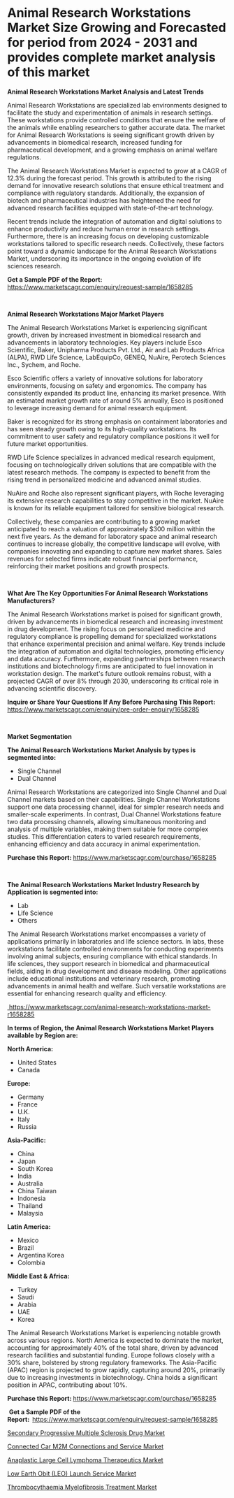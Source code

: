 <p><h1>Animal Research Workstations Market Size Growing and Forecasted for period from 2024 - 2031 and provides complete market analysis of this market</h1></p><p><strong>Animal Research Workstations Market Analysis and Latest Trends</strong></p>
<p><p>Animal Research Workstations are specialized lab environments designed to facilitate the study and experimentation of animals in research settings. These workstations provide controlled conditions that ensure the welfare of the animals while enabling researchers to gather accurate data. The market for Animal Research Workstations is seeing significant growth driven by advancements in biomedical research, increased funding for pharmaceutical development, and a growing emphasis on animal welfare regulations.</p><p>The Animal Research Workstations Market is expected to grow at a CAGR of 12.3% during the forecast period. This growth is attributed to the rising demand for innovative research solutions that ensure ethical treatment and compliance with regulatory standards. Additionally, the expansion of biotech and pharmaceutical industries has heightened the need for advanced research facilities equipped with state-of-the-art technology.</p><p>Recent trends include the integration of automation and digital solutions to enhance productivity and reduce human error in research settings. Furthermore, there is an increasing focus on developing customizable workstations tailored to specific research needs. Collectively, these factors point toward a dynamic landscape for the Animal Research Workstations Market, underscoring its importance in the ongoing evolution of life sciences research.</p></p>
<p><strong>Get a Sample PDF of the Report:&nbsp;</strong> <a href="https://www.marketscagr.com/enquiry/request-sample/1658285?utm_campaign=1848&utm_medium=2&utm_source=Github&utm_content=ia&utm_term=09122024&utm_id=animal-research-workstations">https://www.marketscagr.com/enquiry/request-sample/1658285</a></p>
<p>&nbsp;</p>
<p><strong>Animal Research Workstations Major Market Players</strong></p>
<p><p>The Animal Research Workstations Market is experiencing significant growth, driven by increased investment in biomedical research and advancements in laboratory technologies. Key players include Esco Scientific, Baker, Unipharma Products Pvt. Ltd., Air and Lab Products Africa (ALPA), RWD Life Science, LabEquipCo, GENEQ, NuAire, Perotech Sciences Inc., Sychem, and Roche. </p><p>Esco Scientific offers a variety of innovative solutions for laboratory environments, focusing on safety and ergonomics. The company has consistently expanded its product line, enhancing its market presence. With an estimated market growth rate of around 5% annually, Esco is positioned to leverage increasing demand for animal research equipment.</p><p>Baker is recognized for its strong emphasis on containment laboratories and has seen steady growth owing to its high-quality workstations. Its commitment to user safety and regulatory compliance positions it well for future market opportunities.</p><p>RWD Life Science specializes in advanced medical research equipment, focusing on technologically driven solutions that are compatible with the latest research methods. The company is expected to benefit from the rising trend in personalized medicine and advanced animal studies.</p><p>NuAire and Roche also represent significant players, with Roche leveraging its extensive research capabilities to stay competitive in the market. NuAire is known for its reliable equipment tailored for sensitive biological research.</p><p>Collectively, these companies are contributing to a growing market anticipated to reach a valuation of approximately $300 million within the next five years. As the demand for laboratory space and animal research continues to increase globally, the competitive landscape will evolve, with companies innovating and expanding to capture new market shares. Sales revenues for selected firms indicate robust financial performance, reinforcing their market positions and growth prospects.</p></p>
<p>&nbsp;</p>
<p><strong>What Are The Key Opportunities For Animal Research Workstations Manufacturers?</strong></p>
<p><p>The Animal Research Workstations market is poised for significant growth, driven by advancements in biomedical research and increasing investment in drug development. The rising focus on personalized medicine and regulatory compliance is propelling demand for specialized workstations that enhance experimental precision and animal welfare. Key trends include the integration of automation and digital technologies, promoting efficiency and data accuracy. Furthermore, expanding partnerships between research institutions and biotechnology firms are anticipated to fuel innovation in workstation design. The market's future outlook remains robust, with a projected CAGR of over 8% through 2030, underscoring its critical role in advancing scientific discovery.</p></p>
<p><strong>Inquire or Share Your Questions If Any Before Purchasing This Report:</strong> <a href="https://www.marketscagr.com/enquiry/pre-order-enquiry/1658285?utm_campaign=1848&utm_medium=2&utm_source=Github&utm_content=ia&utm_term=09122024&utm_id=animal-research-workstations">https://www.marketscagr.com/enquiry/pre-order-enquiry/1658285</a></p>
<p>&nbsp;</p>
<p><strong>Market Segmentation</strong></p>
<p><strong>The Animal Research Workstations Market Analysis by types is segmented into:</strong></p>
<p><ul><li>Single Channel</li><li>Dual Channel</li></ul></p>
<p><p>Animal Research Workstations are categorized into Single Channel and Dual Channel markets based on their capabilities. Single Channel Workstations support one data processing channel, ideal for simpler research needs and smaller-scale experiments. In contrast, Dual Channel Workstations feature two data processing channels, allowing simultaneous monitoring and analysis of multiple variables, making them suitable for more complex studies. This differentiation caters to varied research requirements, enhancing efficiency and data accuracy in animal experimentation.</p></p>
<p><strong>Purchase this Report:&nbsp;</strong><a href="https://www.marketscagr.com/purchase/1658285?utm_campaign=1848&utm_medium=2&utm_source=Github&utm_content=ia&utm_term=09122024&utm_id=animal-research-workstations">https://www.marketscagr.com/purchase/1658285</a></p>
<p>&nbsp;</p>
<p><strong>The Animal Research Workstations Market Industry Research by Application is segmented into:</strong></p>
<p><ul><li>Lab</li><li>Life Science</li><li>Others</li></ul></p>
<p><p>The Animal Research Workstations market encompasses a variety of applications primarily in laboratories and life science sectors. In labs, these workstations facilitate controlled environments for conducting experiments involving animal subjects, ensuring compliance with ethical standards. In life sciences, they support research in biomedical and pharmaceutical fields, aiding in drug development and disease modeling. Other applications include educational institutions and veterinary research, promoting advancements in animal health and welfare. Such versatile workstations are essential for enhancing research quality and efficiency.</p></p>
<p><a href="https://www.marketscagr.com/animal-research-workstations-market-r1658285?utm_campaign=1848&utm_medium=2&utm_source=Github&utm_content=ia&utm_term=09122024&utm_id=animal-research-workstations">&nbsp;https://www.marketscagr.com/animal-research-workstations-market-r1658285</a></p>
<p><strong>In terms of Region, the Animal Research Workstations Market Players available by Region are:</strong></p>
<p>
    <p> <strong> North America: </strong>
        <ul>
            <li>United States</li>
            <li>Canada</li>
        </ul>
        </p> 
    <p> <strong> Europe: </strong>
        <ul>
            <li>Germany</li>
            <li>France</li>
            <li>U.K.</li>
            <li>Italy</li>
            <li>Russia</li>
        </ul>
        </p> 
    <p> <strong> Asia-Pacific: </strong>
        <ul>
            <li>China</li>
            <li>Japan</li>
            <li>South Korea</li>
            <li>India</li>
            <li>Australia</li>
            <li>China Taiwan</li>
            <li>Indonesia</li>
            <li>Thailand</li>
            <li>Malaysia</li>
        </ul>
        </p> 
    <p> <strong> Latin America: </strong>
        <ul>
            <li>Mexico</li>
            <li>Brazil</li>
            <li>Argentina Korea</li>
            <li>Colombia</li>
        </ul>
        </p> 
    <p> <strong> Middle East & Africa: </strong>
        <ul>
            <li>Turkey</li>
            <li>Saudi</li>
            <li>Arabia</li>
            <li>UAE</li>
            <li>Korea</li>
        </ul>
    </p>
    </p>
<p><p>The Animal Research Workstations Market is experiencing notable growth across various regions. North America is expected to dominate the market, accounting for approximately 40% of the total share, driven by advanced research facilities and substantial funding. Europe follows closely with a 30% share, bolstered by strong regulatory frameworks. The Asia-Pacific (APAC) region is projected to grow rapidly, capturing around 20%, primarily due to increasing investments in biotechnology. China holds a significant position in APAC, contributing about 10%. </p></p>
<p><strong>Purchase this Report: </strong><a href="https://www.marketscagr.com/purchase/1658285?utm_campaign=1848&utm_medium=2&utm_source=Github&utm_content=ia&utm_term=09122024&utm_id=animal-research-workstations">https://www.marketscagr.com/purchase/1658285</a></p>
<p>&nbsp;<strong>Get a Sample PDF of the Report:&nbsp;&nbsp;</strong><a href="https://www.marketscagr.com/enquiry/request-sample/1658285?utm_campaign=1848&utm_medium=2&utm_source=Github&utm_content=ia&utm_term=09122024&utm_id=animal-research-workstations">https://www.marketscagr.com/enquiry/request-sample/1658285</a></p>
<p><strong></strong></p>
<p><p><a href="https://www.linkedin.com/pulse/global-secondary-progressive-multiple-sclerosis-drug-market-iojoe?utm_campaign=1848&utm_medium=2&utm_source=Github&utm_content=ia&utm_term=09122024&utm_id=animal-research-workstations">Secondary Progressive Multiple Sclerosis Drug Market</a></p><p><a href="https://www.linkedin.com/pulse/connected-car-m2m-connections-service-market-revenue-insights-wgqmf?utm_campaign=1848&utm_medium=2&utm_source=Github&utm_content=ia&utm_term=09122024&utm_id=animal-research-workstations">Connected Car M2M Connections and Service Market</a></p><p><a href="https://www.linkedin.com/pulse/revenue-market-growth-projections-anaplastic-large-cell-lymphoma-aupif?utm_campaign=1848&utm_medium=2&utm_source=Github&utm_content=ia&utm_term=09122024&utm_id=animal-research-workstations">Anaplastic Large Cell Lymphoma Therapeutics Market</a></p><p><a href="https://www.linkedin.com/pulse/current-evaluation-future-growth-potential-low-earth-obit-6wrzf?utm_campaign=1848&utm_medium=2&utm_source=Github&utm_content=ia&utm_term=09122024&utm_id=animal-research-workstations">Low Earth Obit (LEO) Launch Service Market</a></p><p><a href="https://www.linkedin.com/pulse/t-insight-dial-ziosf?utm_campaign=1848&utm_medium=2&utm_source=Github&utm_content=ia&utm_term=09122024&utm_id=animal-research-workstations">Thrombocythaemia Myelofibrosis Treatment Market</a></p></p>